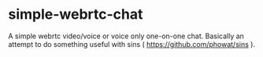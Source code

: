 simple-webrtc-chat
==================

A simple webrtc video/voice or voice only one-on-one chat. Basically an attempt to do something useful with sins ( https://github.com/phowat/sins ).
